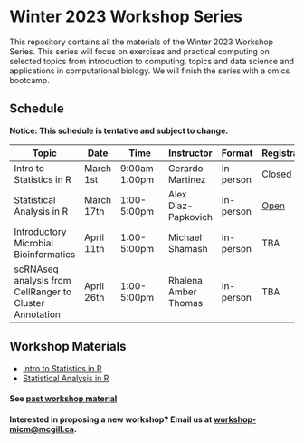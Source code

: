 # Winter 2023 Workshop Series

This repository contains all the materials of the Winter 2023 Workshop Series. 
This series will focus on exercises and practical computing on selected topics from introduction to computing, topics and data science and applications in computational biology. We will finish the series with a omics bootcamp.

## Schedule

**Notice: This schedule is tentative and subject to change.**

| Topic | Date | Time | Instructor | Format | Registration |
| ------| ---- | ----- | ---------- | -------- | ------- |
| Intro to Statistics in R| March 1st | 9:00am-1:00pm | Gerardo Martinez | In-person | Closed |
| Statistical Analysis in R | March 17th | 1:00-5:00pm | Alex Diaz-Papkovich | In-person | [Open](https://forms.gle/noM6JsuZFwiHkZDx9) |
| Introductory Microbial Bioinformatics | April 11th | 1:00-5:00pm | Michael Shamash | In-person | TBA |
| scRNAseq analysis from CellRanger to Cluster Annotation | April 26th | 1:00-5:00pm | Rhalena Amber Thomas | In-person | TBA |

## Workshop Materials

* [Intro to Statistics in R](https://github.com/McGill-MiCM/micm-statistics-winter)
* [Statistical Analysis in R](https://github.com/McGill-MiCM/)

#### See [past workshop material](https://mcgill-micm.github.io/MicM-Mcgill/)
#### Interested in proposing a new workshop? Email us at workshop-micm@mcgill.ca.
